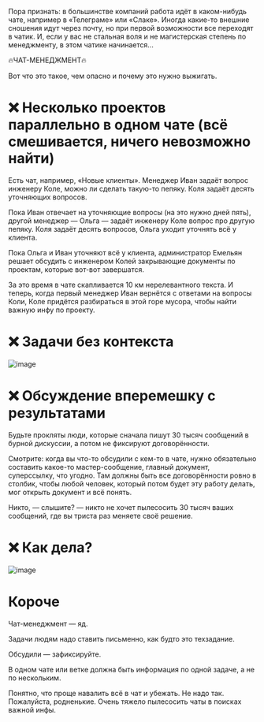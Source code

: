 Пора признать: в большинстве компаний работа идёт в каком-нибудь чате, например в «Телеграме» или «Слаке». Иногда какие-то внешние сношения идут через почту, но при первой возможности все переходят в чатик. И, если у вас не стальная воля и не магистерская степень по менеджменту, в этом чатике начинается…

🔥ЧАТ-МЕНЕДЖМЕНТ🔥

Вот что это такое, чем опасно и почему это нужно выжигать.

# ❌ Несколько проектов параллельно в одном чате (всё смешивается, ничего невозможно найти)
Есть чат, например, «Новые клиенты». Менеджер Иван задаёт вопрос инженеру Коле, можно ли сделать такую-то пепяку. Коля задаёт десять уточняющих вопросов.

Пока Иван отвечает на уточняющие вопросы (на это нужно дней пять), другой менеджер — Ольга — задаёт инженеру Коле вопрос про другую пепяку. Коля задаёт десять вопросов, Ольга уходит уточнять всё у клиента.

Пока Ольга и Иван уточняют всё у клиента, администратор Емельян решает обсудить с инженером Колей закрывающие документы по проектам, которые вот-вот завершатся.

За это время в чате скапливается 10 км нерелевантного текста. И теперь, когда первый менеджер Иван вернётся с ответами на вопросы Коли, Коле придётся разбираться в этой горе мусора, чтобы найти важную инфу по проекту.

# ❌ Задачи без контекста
![image](https://user-images.githubusercontent.com/87380272/172670909-c5a8fd71-d3f4-437e-9eeb-4ecb993d439c.png)


# ❌ Обсуждение вперемешку с результатами
Будьте прокляты люди, которые сначала пишут 30 тысяч сообщений в бурной дискуссии, а потом не фиксируют договорённости.

Смотрите: когда вы что-то обсудили с кем-то в чате, нужно обязательно составить какое-то мастер-сообщение, главный документ, суперссылку, что угодно. Там должны быть все договорённости ровно в столбик, чтобы любой человек, который потом будет эту работу делать, мог открыть документ и всё понять.

Никто, — слышите? — никто не хочет пылесосить 30 тысяч ваших сообщений, где вы триста раз меняете своё решение.

# ❌ Как дела?
![image](https://user-images.githubusercontent.com/87380272/172670972-b05d4e0d-dc81-462e-8d9b-afc3de8c1822.png)

# Короче
Чат-менеджмент — яд.

Задачи людям надо ставить письменно, как будто это техзадание.

Обсудили — зафиксируйте.

В одном чате или ветке должна быть информация по одной задаче, а не по нескольким.

Понятно, что проще навалить всё в чат и убежать. Не надо так. Пожалуйста, родненькие. Очень тяжело пылесосить чаты в поисках важной инфы.
